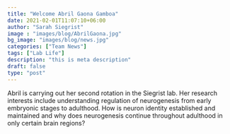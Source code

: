 ```yaml
---
title: "Welcome Abril Gaona Gamboa"
date: 2021-02-01T11:07:10+06:00
author: "Sarah Siegrist"
image : "images/blog/AbrilGaona.jpg"
bg_image: "images/blog/news.jpg"
categories: ["Team News"]
tags: ["Lab Life"]
description: "this is meta description"
draft: false
type: "post"
---
```

Abril is carrying out her second rotation in the Siegrist lab. Her research interests include understanding regulation of neurogenesis from early embryonic stages to adulthood. How is neuron identity established and maintained and why does neurogenesis continue throughout adulthood in only certain brain regions? 


